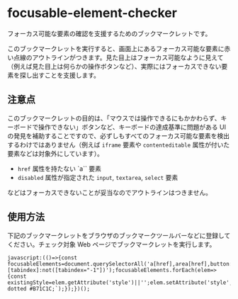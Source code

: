 # focusable-element-checker

フォーカス可能な要素の確認を支援するためのブックマークレットです。

このブックマークレットを実行すると、画面上にあるフォーカス可能な要素に赤い点線のアウトラインがつきます。見た目上はフォーカス可能なように見えて（例えば見た目上は何らかの操作ボタンなど）、実際にはフォーカスできない要素を探し出すことを支援します。

## 注意点

このブックマークレットの目的は、「マウスでは操作できるにもかかわらず、キーボードで操作できない」ボタンなど、キーボードの達成基準に問題がある UI の発見を補助することですので、必ずしもすべてのフォーカス可能な要素を検出するわけではありません（例えば `iframe` 要素や `contenteditable` 属性が付いた要素などは対象外にしています）。

- `href` 属性を持たない `a`` 要素
- `disabled` 属性が指定された `input`, `textarea`, `select` 要素

などはフォーカスできないことが妥当なのでアウトラインはつきません。

## 使用方法

下記のブックマークレットをブラウザのブックマークツールバーなどに登録してください。チェック対象 Web ページでブックマークレットを実行します。

```
javascript:(()=>{const focusableElements=document.querySelectorAll('a[href],area[href],button:not([disabled]),input:not([disabled]):not([type="hidden"]),textarea:not([disabled]),select:not([disabled]),[tabindex]:not([tabindex="-1"])');focusableElements.forEach(elem=>{const existingStyle=elem.getAttribute('style')||'';elem.setAttribute('style',`${existingStyle};outline:2px dotted #B71C1C;`);});})();
```